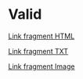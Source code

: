 # Valid

[Link fragment HTML](./awesome.html#existing-heading)

[Link fragment TXT](./abc.txt#existing-heading)

[Link fragment Image](../../image.png#existing-heading)
